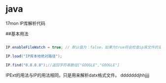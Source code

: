 java
====

17mon IP库解析代码

##基本用法
```java

IP.enableFileWatch = true; // 默认值为：false，如果为true将会检查ip库文件的变化自动reload数据

IP.load("IP库本地绝对路径");

IP.find("8.8.8.8");//返回字符串数组["GOOGLE","GOOGLE"]

```

IPExt的用法与IP的用法相同，只是用来解析datx格式文件。
dddddddjhhjjjj





